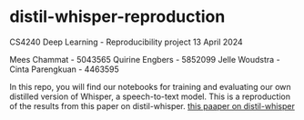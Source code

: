 # distil-whisper-reproduction
CS4240 Deep Learning - Reproducibility project
13 April 2024

Mees Chammat - 5043565
Quirine Engbers - 5852099
Jelle Woudstra - 
Cinta Parengkuan - 4463595

In this repo, you will find our notebooks for training and evaluating our own distilled version of Whisper, a speech-to-text model.
This is a reproduction of the results from this paper on distil-whisper.
[this paaper on distil-whisper](https://arxiv.org/pdf/2311.00430.pdf)
